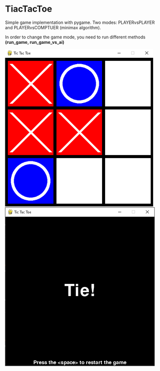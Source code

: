 # TiacTacToe
Simple game implementation with pygame. Two modes: PLAYERvsPLAYER and PLAYERvsCOMPTUER (minimax algorithm).

In order to change the game mode, you need to run different methods **(run_game, run_game_vs_ai)**

![Alt-текст](https://github.com/Martellus88/TiacTacToe/blob/master/img/example_tt.png)
![Alt-текст](https://github.com/Martellus88/TiacTacToe/blob/master/img/example_tie.png)
